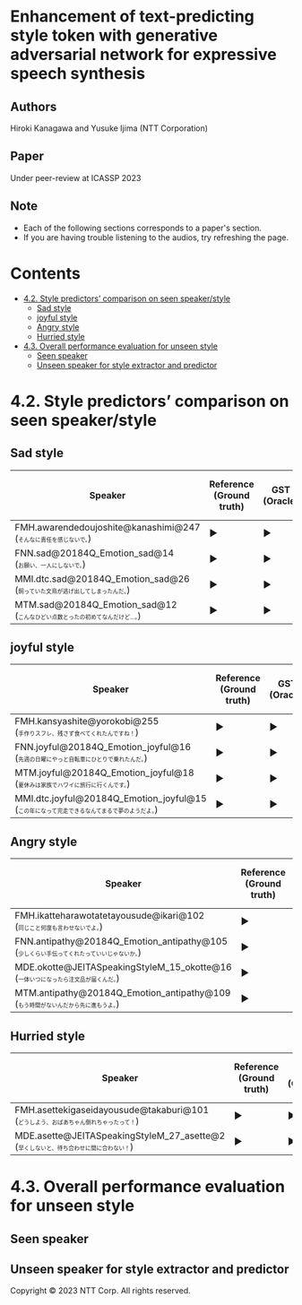 # Enhancement of text-predicting style token with generative adversarial network for expressive speech synthesis <!-- omit in toc -->
## Authors
Hiroki Kanagawa and Yusuke Ijima (NTT Corporation)

## Paper
Under peer-review at ICASSP 2023

## Note
- Each of the following sections corresponds to a paper's section.
- If you are having trouble listening to the audios, try refreshing the page.


<!-- ctrl+shift+pでCreate table of contents -> 目次作る -->
<!-- ctrl+shift+pでhtml -> html出力 -->
<!-- ctrl+shift+v プレビュー -->

# Contents <!-- omit in toc -->
- [4.2. Style predictors’ comparison on seen speaker/style](#42-style-predictors-comparison-on-seen-speakerstyle)
  - [Sad style](#sad-style)
  - [joyful style](#joyful-style)
  - [Angry style](#angry-style)
  - [Hurried style](#hurried-style)
- [4.3. Overall performance evaluation for unseen style](#43-overall-performance-evaluation-for-unseen-style)
  - [Seen speaker](#seen-speaker)
  - [Unseen speaker for style extractor and predictor](#unseen-speaker-for-style-extractor-and-predictor)

<!-- 
<span style="font-variant:small-caps;">GST</span>

<span style="font-variant:small-caps;">TPGST TTSEmb</span>

<span style="font-variant:small-caps;">TPGST Word</span>

<span style="font-variant:small-caps;">TPGST TTSEmb+Word</span>

<span style="font-variant:small-caps;">TPGST TTSEmb w/ GAN</span>

<span style="font-variant:small-caps;">TPGST Word w/ GAN</span>
<span style="font-variant:small-caps;">TPGST TTSEmb+Word w/ GAN</span>
 -->

# 4.2. Style predictors’ comparison on seen speaker/style

## Sad style 

| Speaker | Reference<BR>(Ground truth) | <span style="font-variant:small-caps;">GST</span><BR>(Oracle) | <span style="font-variant:small-caps;">TPGST TTSEmb</span> | TPGST Word</span> | <span style="font-variant:small-caps;">TPGST TTSEmb+Word</span> | <span style="font-variant:small-caps;">TPGST TTSEmb <br>w/ GAN</span> (Proposed) | <span style="font-variant:small-caps;">TPGST Word<br>w/ GAN</span> (Proposed) | <span style="font-variant:small-caps;">TPGST TTSEmb+Word<br>w/ GAN</span> (Proposed) |
| --- | --- | --- | --- | --- | --- | --- | --- | ---  |
| FMH.awarendedoujoshite@kanashimi@247 <br>(<font size='0.5pt'>そんなに責任を感じないで。</font>) | <audio src='demo/seen-style_seen-spk@stylerepro/reference/FMH.awarendedoujoshite@kanashimi@247.wav' id="audio_tag_FMH.awarendedoujoshite@kanashimi@247_reference"></audio><div class="audio_buttons" role="button"><span onclick="document.getElementById('audio_tag_FMH.awarendedoujoshite@kanashimi@247_reference').play()">&#9654;</span></div> | <audio src='demo/seen-style_seen-spk@stylerepro/gst/FMH.awarendedoujoshite@kanashimi@247.wav' id="audio_tag_FMH.awarendedoujoshite@kanashimi@247_gst"></audio><div class="audio_buttons" role="button"><span onclick="document.getElementById('audio_tag_FMH.awarendedoujoshite@kanashimi@247_gst').play()">&#9654;</span></div> | <audio src='demo/seen-style_seen-spk@stylerepro/ttsemb/FMH.awarendedoujoshite@kanashimi@247.wav' id="audio_tag_FMH.awarendedoujoshite@kanashimi@247_ttsemb"></audio><div class="audio_buttons" role="button"><span onclick="document.getElementById('audio_tag_FMH.awarendedoujoshite@kanashimi@247_ttsemb').play()">&#9654;</span></div> | <audio src='demo/seen-style_seen-spk@stylerepro/word/FMH.awarendedoujoshite@kanashimi@247.wav' id="audio_tag_FMH.awarendedoujoshite@kanashimi@247_word"></audio><div class="audio_buttons" role="button"><span onclick="document.getElementById('audio_tag_FMH.awarendedoujoshite@kanashimi@247_word').play()">&#9654;</span></div> | <audio src='demo/seen-style_seen-spk@stylerepro/ttsemb_word/FMH.awarendedoujoshite@kanashimi@247.wav' id="audio_tag_FMH.awarendedoujoshite@kanashimi@247_ttsemb_word"></audio><div class="audio_buttons" role="button"><span onclick="document.getElementById('audio_tag_FMH.awarendedoujoshite@kanashimi@247_ttsemb_word').play()">&#9654;</span></div> | <audio src='demo/seen-style_seen-spk@stylerepro/ttsemb_gan/FMH.awarendedoujoshite@kanashimi@247.wav' id="audio_tag_FMH.awarendedoujoshite@kanashimi@247_ttsemb_gan"></audio><div class="audio_buttons" role="button"><span onclick="document.getElementById('audio_tag_FMH.awarendedoujoshite@kanashimi@247_ttsemb_gan').play()">&#9654;</span></div> | <audio src='demo/seen-style_seen-spk@stylerepro/word_gan/FMH.awarendedoujoshite@kanashimi@247.wav' id="audio_tag_FMH.awarendedoujoshite@kanashimi@247_word_gan"></audio><div class="audio_buttons" role="button"><span onclick="document.getElementById('audio_tag_FMH.awarendedoujoshite@kanashimi@247_word_gan').play()">&#9654;</span></div> | <audio src='demo/seen-style_seen-spk@stylerepro/ttsemb-word_gan/FMH.awarendedoujoshite@kanashimi@247.wav' id="audio_tag_FMH.awarendedoujoshite@kanashimi@247_ttsemb-word_gan"></audio><div class="audio_buttons" role="button"><span onclick="document.getElementById('audio_tag_FMH.awarendedoujoshite@kanashimi@247_ttsemb-word_gan').play()">&#9654;</span></div>  |
| FNN.sad@20184Q_Emotion_sad@14 <br>(<font size='0.5pt'>お願い、一人にしないで。</font>) | <audio src='demo/seen-style_seen-spk@stylerepro/reference/FNN.sad@20184Q_Emotion_sad@14.wav' id="audio_tag_FNN.sad@20184Q_Emotion_sad@14_reference"></audio><div class="audio_buttons" role="button"><span onclick="document.getElementById('audio_tag_FNN.sad@20184Q_Emotion_sad@14_reference').play()">&#9654;</span></div> | <audio src='demo/seen-style_seen-spk@stylerepro/gst/FNN.sad@20184Q_Emotion_sad@14.wav' id="audio_tag_FNN.sad@20184Q_Emotion_sad@14_gst"></audio><div class="audio_buttons" role="button"><span onclick="document.getElementById('audio_tag_FNN.sad@20184Q_Emotion_sad@14_gst').play()">&#9654;</span></div> | <audio src='demo/seen-style_seen-spk@stylerepro/ttsemb/FNN.sad@20184Q_Emotion_sad@14.wav' id="audio_tag_FNN.sad@20184Q_Emotion_sad@14_ttsemb"></audio><div class="audio_buttons" role="button"><span onclick="document.getElementById('audio_tag_FNN.sad@20184Q_Emotion_sad@14_ttsemb').play()">&#9654;</span></div> | <audio src='demo/seen-style_seen-spk@stylerepro/word/FNN.sad@20184Q_Emotion_sad@14.wav' id="audio_tag_FNN.sad@20184Q_Emotion_sad@14_word"></audio><div class="audio_buttons" role="button"><span onclick="document.getElementById('audio_tag_FNN.sad@20184Q_Emotion_sad@14_word').play()">&#9654;</span></div> | <audio src='demo/seen-style_seen-spk@stylerepro/ttsemb_word/FNN.sad@20184Q_Emotion_sad@14.wav' id="audio_tag_FNN.sad@20184Q_Emotion_sad@14_ttsemb_word"></audio><div class="audio_buttons" role="button"><span onclick="document.getElementById('audio_tag_FNN.sad@20184Q_Emotion_sad@14_ttsemb_word').play()">&#9654;</span></div> | <audio src='demo/seen-style_seen-spk@stylerepro/ttsemb_gan/FNN.sad@20184Q_Emotion_sad@14.wav' id="audio_tag_FNN.sad@20184Q_Emotion_sad@14_ttsemb_gan"></audio><div class="audio_buttons" role="button"><span onclick="document.getElementById('audio_tag_FNN.sad@20184Q_Emotion_sad@14_ttsemb_gan').play()">&#9654;</span></div> | <audio src='demo/seen-style_seen-spk@stylerepro/word_gan/FNN.sad@20184Q_Emotion_sad@14.wav' id="audio_tag_FNN.sad@20184Q_Emotion_sad@14_word_gan"></audio><div class="audio_buttons" role="button"><span onclick="document.getElementById('audio_tag_FNN.sad@20184Q_Emotion_sad@14_word_gan').play()">&#9654;</span></div> | <audio src='demo/seen-style_seen-spk@stylerepro/ttsemb-word_gan/FNN.sad@20184Q_Emotion_sad@14.wav' id="audio_tag_FNN.sad@20184Q_Emotion_sad@14_ttsemb-word_gan"></audio><div class="audio_buttons" role="button"><span onclick="document.getElementById('audio_tag_FNN.sad@20184Q_Emotion_sad@14_ttsemb-word_gan').play()">&#9654;</span></div>  |
| MMI.dtc.sad@20184Q_Emotion_sad@26 <br>(<font size='0.5pt'>飼っていた文鳥が逃げ出してしまったんだ。</font>) | <audio src='demo/seen-style_seen-spk@stylerepro/reference/MMI.dtc.sad@20184Q_Emotion_sad@26.wav' id="audio_tag_MMI.dtc.sad@20184Q_Emotion_sad@26_reference"></audio><div class="audio_buttons" role="button"><span onclick="document.getElementById('audio_tag_MMI.dtc.sad@20184Q_Emotion_sad@26_reference').play()">&#9654;</span></div> | <audio src='demo/seen-style_seen-spk@stylerepro/gst/MMI.dtc.sad@20184Q_Emotion_sad@26.wav' id="audio_tag_MMI.dtc.sad@20184Q_Emotion_sad@26_gst"></audio><div class="audio_buttons" role="button"><span onclick="document.getElementById('audio_tag_MMI.dtc.sad@20184Q_Emotion_sad@26_gst').play()">&#9654;</span></div> | <audio src='demo/seen-style_seen-spk@stylerepro/ttsemb/MMI.dtc.sad@20184Q_Emotion_sad@26.wav' id="audio_tag_MMI.dtc.sad@20184Q_Emotion_sad@26_ttsemb"></audio><div class="audio_buttons" role="button"><span onclick="document.getElementById('audio_tag_MMI.dtc.sad@20184Q_Emotion_sad@26_ttsemb').play()">&#9654;</span></div> | <audio src='demo/seen-style_seen-spk@stylerepro/word/MMI.dtc.sad@20184Q_Emotion_sad@26.wav' id="audio_tag_MMI.dtc.sad@20184Q_Emotion_sad@26_word"></audio><div class="audio_buttons" role="button"><span onclick="document.getElementById('audio_tag_MMI.dtc.sad@20184Q_Emotion_sad@26_word').play()">&#9654;</span></div> | <audio src='demo/seen-style_seen-spk@stylerepro/ttsemb_word/MMI.dtc.sad@20184Q_Emotion_sad@26.wav' id="audio_tag_MMI.dtc.sad@20184Q_Emotion_sad@26_ttsemb_word"></audio><div class="audio_buttons" role="button"><span onclick="document.getElementById('audio_tag_MMI.dtc.sad@20184Q_Emotion_sad@26_ttsemb_word').play()">&#9654;</span></div> | <audio src='demo/seen-style_seen-spk@stylerepro/ttsemb_gan/MMI.dtc.sad@20184Q_Emotion_sad@26.wav' id="audio_tag_MMI.dtc.sad@20184Q_Emotion_sad@26_ttsemb_gan"></audio><div class="audio_buttons" role="button"><span onclick="document.getElementById('audio_tag_MMI.dtc.sad@20184Q_Emotion_sad@26_ttsemb_gan').play()">&#9654;</span></div> | <audio src='demo/seen-style_seen-spk@stylerepro/word_gan/MMI.dtc.sad@20184Q_Emotion_sad@26.wav' id="audio_tag_MMI.dtc.sad@20184Q_Emotion_sad@26_word_gan"></audio><div class="audio_buttons" role="button"><span onclick="document.getElementById('audio_tag_MMI.dtc.sad@20184Q_Emotion_sad@26_word_gan').play()">&#9654;</span></div> | <audio src='demo/seen-style_seen-spk@stylerepro/ttsemb-word_gan/MMI.dtc.sad@20184Q_Emotion_sad@26.wav' id="audio_tag_MMI.dtc.sad@20184Q_Emotion_sad@26_ttsemb-word_gan"></audio><div class="audio_buttons" role="button"><span onclick="document.getElementById('audio_tag_MMI.dtc.sad@20184Q_Emotion_sad@26_ttsemb-word_gan').play()">&#9654;</span></div>  |
| MTM.sad@20184Q_Emotion_sad@12 <br>(<font size='0.5pt'>こんなひどい点数とったの初めてなんだけど…。</font>) | <audio src='demo/seen-style_seen-spk@stylerepro/reference/MTM.sad@20184Q_Emotion_sad@12.wav' id="audio_tag_MTM.sad@20184Q_Emotion_sad@12_reference"></audio><div class="audio_buttons" role="button"><span onclick="document.getElementById('audio_tag_MTM.sad@20184Q_Emotion_sad@12_reference').play()">&#9654;</span></div> | <audio src='demo/seen-style_seen-spk@stylerepro/gst/MTM.sad@20184Q_Emotion_sad@12.wav' id="audio_tag_MTM.sad@20184Q_Emotion_sad@12_gst"></audio><div class="audio_buttons" role="button"><span onclick="document.getElementById('audio_tag_MTM.sad@20184Q_Emotion_sad@12_gst').play()">&#9654;</span></div> | <audio src='demo/seen-style_seen-spk@stylerepro/ttsemb/MTM.sad@20184Q_Emotion_sad@12.wav' id="audio_tag_MTM.sad@20184Q_Emotion_sad@12_ttsemb"></audio><div class="audio_buttons" role="button"><span onclick="document.getElementById('audio_tag_MTM.sad@20184Q_Emotion_sad@12_ttsemb').play()">&#9654;</span></div> | <audio src='demo/seen-style_seen-spk@stylerepro/word/MTM.sad@20184Q_Emotion_sad@12.wav' id="audio_tag_MTM.sad@20184Q_Emotion_sad@12_word"></audio><div class="audio_buttons" role="button"><span onclick="document.getElementById('audio_tag_MTM.sad@20184Q_Emotion_sad@12_word').play()">&#9654;</span></div> | <audio src='demo/seen-style_seen-spk@stylerepro/ttsemb_word/MTM.sad@20184Q_Emotion_sad@12.wav' id="audio_tag_MTM.sad@20184Q_Emotion_sad@12_ttsemb_word"></audio><div class="audio_buttons" role="button"><span onclick="document.getElementById('audio_tag_MTM.sad@20184Q_Emotion_sad@12_ttsemb_word').play()">&#9654;</span></div> | <audio src='demo/seen-style_seen-spk@stylerepro/ttsemb_gan/MTM.sad@20184Q_Emotion_sad@12.wav' id="audio_tag_MTM.sad@20184Q_Emotion_sad@12_ttsemb_gan"></audio><div class="audio_buttons" role="button"><span onclick="document.getElementById('audio_tag_MTM.sad@20184Q_Emotion_sad@12_ttsemb_gan').play()">&#9654;</span></div> | <audio src='demo/seen-style_seen-spk@stylerepro/word_gan/MTM.sad@20184Q_Emotion_sad@12.wav' id="audio_tag_MTM.sad@20184Q_Emotion_sad@12_word_gan"></audio><div class="audio_buttons" role="button"><span onclick="document.getElementById('audio_tag_MTM.sad@20184Q_Emotion_sad@12_word_gan').play()">&#9654;</span></div> | <audio src='demo/seen-style_seen-spk@stylerepro/ttsemb-word_gan/MTM.sad@20184Q_Emotion_sad@12.wav' id="audio_tag_MTM.sad@20184Q_Emotion_sad@12_ttsemb-word_gan"></audio><div class="audio_buttons" role="button"><span onclick="document.getElementById('audio_tag_MTM.sad@20184Q_Emotion_sad@12_ttsemb-word_gan').play()">&#9654;</span></div>  |

## joyful style 

| Speaker | Reference<BR>(Ground truth) | <span style="font-variant:small-caps;">GST</span><BR>(Oracle) | <span style="font-variant:small-caps;">TPGST TTSEmb</span> | TPGST Word</span> | <span style="font-variant:small-caps;">TPGST TTSEmb+Word</span> | <span style="font-variant:small-caps;">TPGST TTSEmb <br>w/ GAN</span> (Proposed) | <span style="font-variant:small-caps;">TPGST Word<br>w/ GAN</span> (Proposed) | <span style="font-variant:small-caps;">TPGST TTSEmb+Word<br>w/ GAN</span> (Proposed) |
| --- | --- | --- | --- | --- | --- | --- | --- | ---  |
| FMH.kansyashite@yorokobi@255 <br>(<font size='0.5pt'>手作りスフレ、残さず食べてくれたんですね！</font>) | <audio src='demo/seen-style_seen-spk@stylerepro/reference/FMH.kansyashite@yorokobi@255.wav' id="audio_tag_FMH.kansyashite@yorokobi@255_reference"></audio><div class="audio_buttons" role="button"><span onclick="document.getElementById('audio_tag_FMH.kansyashite@yorokobi@255_reference').play()">&#9654;</span></div> | <audio src='demo/seen-style_seen-spk@stylerepro/gst/FMH.kansyashite@yorokobi@255.wav' id="audio_tag_FMH.kansyashite@yorokobi@255_gst"></audio><div class="audio_buttons" role="button"><span onclick="document.getElementById('audio_tag_FMH.kansyashite@yorokobi@255_gst').play()">&#9654;</span></div> | <audio src='demo/seen-style_seen-spk@stylerepro/ttsemb/FMH.kansyashite@yorokobi@255.wav' id="audio_tag_FMH.kansyashite@yorokobi@255_ttsemb"></audio><div class="audio_buttons" role="button"><span onclick="document.getElementById('audio_tag_FMH.kansyashite@yorokobi@255_ttsemb').play()">&#9654;</span></div> | <audio src='demo/seen-style_seen-spk@stylerepro/word/FMH.kansyashite@yorokobi@255.wav' id="audio_tag_FMH.kansyashite@yorokobi@255_word"></audio><div class="audio_buttons" role="button"><span onclick="document.getElementById('audio_tag_FMH.kansyashite@yorokobi@255_word').play()">&#9654;</span></div> | <audio src='demo/seen-style_seen-spk@stylerepro/ttsemb_word/FMH.kansyashite@yorokobi@255.wav' id="audio_tag_FMH.kansyashite@yorokobi@255_ttsemb_word"></audio><div class="audio_buttons" role="button"><span onclick="document.getElementById('audio_tag_FMH.kansyashite@yorokobi@255_ttsemb_word').play()">&#9654;</span></div> | <audio src='demo/seen-style_seen-spk@stylerepro/ttsemb_gan/FMH.kansyashite@yorokobi@255.wav' id="audio_tag_FMH.kansyashite@yorokobi@255_ttsemb_gan"></audio><div class="audio_buttons" role="button"><span onclick="document.getElementById('audio_tag_FMH.kansyashite@yorokobi@255_ttsemb_gan').play()">&#9654;</span></div> | <audio src='demo/seen-style_seen-spk@stylerepro/word_gan/FMH.kansyashite@yorokobi@255.wav' id="audio_tag_FMH.kansyashite@yorokobi@255_word_gan"></audio><div class="audio_buttons" role="button"><span onclick="document.getElementById('audio_tag_FMH.kansyashite@yorokobi@255_word_gan').play()">&#9654;</span></div> | <audio src='demo/seen-style_seen-spk@stylerepro/ttsemb-word_gan/FMH.kansyashite@yorokobi@255.wav' id="audio_tag_FMH.kansyashite@yorokobi@255_ttsemb-word_gan"></audio><div class="audio_buttons" role="button"><span onclick="document.getElementById('audio_tag_FMH.kansyashite@yorokobi@255_ttsemb-word_gan').play()">&#9654;</span></div>  |
| FNN.joyful@20184Q_Emotion_joyful@16 <br>(<font size='0.5pt'>先週の日曜にやっと自転車にひとりで乗れたんだ。</font>) | <audio src='demo/seen-style_seen-spk@stylerepro/reference/FNN.joyful@20184Q_Emotion_joyful@16.wav' id="audio_tag_FNN.joyful@20184Q_Emotion_joyful@16_reference"></audio><div class="audio_buttons" role="button"><span onclick="document.getElementById('audio_tag_FNN.joyful@20184Q_Emotion_joyful@16_reference').play()">&#9654;</span></div> | <audio src='demo/seen-style_seen-spk@stylerepro/gst/FNN.joyful@20184Q_Emotion_joyful@16.wav' id="audio_tag_FNN.joyful@20184Q_Emotion_joyful@16_gst"></audio><div class="audio_buttons" role="button"><span onclick="document.getElementById('audio_tag_FNN.joyful@20184Q_Emotion_joyful@16_gst').play()">&#9654;</span></div> | <audio src='demo/seen-style_seen-spk@stylerepro/ttsemb/FNN.joyful@20184Q_Emotion_joyful@16.wav' id="audio_tag_FNN.joyful@20184Q_Emotion_joyful@16_ttsemb"></audio><div class="audio_buttons" role="button"><span onclick="document.getElementById('audio_tag_FNN.joyful@20184Q_Emotion_joyful@16_ttsemb').play()">&#9654;</span></div> | <audio src='demo/seen-style_seen-spk@stylerepro/word/FNN.joyful@20184Q_Emotion_joyful@16.wav' id="audio_tag_FNN.joyful@20184Q_Emotion_joyful@16_word"></audio><div class="audio_buttons" role="button"><span onclick="document.getElementById('audio_tag_FNN.joyful@20184Q_Emotion_joyful@16_word').play()">&#9654;</span></div> | <audio src='demo/seen-style_seen-spk@stylerepro/ttsemb_word/FNN.joyful@20184Q_Emotion_joyful@16.wav' id="audio_tag_FNN.joyful@20184Q_Emotion_joyful@16_ttsemb_word"></audio><div class="audio_buttons" role="button"><span onclick="document.getElementById('audio_tag_FNN.joyful@20184Q_Emotion_joyful@16_ttsemb_word').play()">&#9654;</span></div> | <audio src='demo/seen-style_seen-spk@stylerepro/ttsemb_gan/FNN.joyful@20184Q_Emotion_joyful@16.wav' id="audio_tag_FNN.joyful@20184Q_Emotion_joyful@16_ttsemb_gan"></audio><div class="audio_buttons" role="button"><span onclick="document.getElementById('audio_tag_FNN.joyful@20184Q_Emotion_joyful@16_ttsemb_gan').play()">&#9654;</span></div> | <audio src='demo/seen-style_seen-spk@stylerepro/word_gan/FNN.joyful@20184Q_Emotion_joyful@16.wav' id="audio_tag_FNN.joyful@20184Q_Emotion_joyful@16_word_gan"></audio><div class="audio_buttons" role="button"><span onclick="document.getElementById('audio_tag_FNN.joyful@20184Q_Emotion_joyful@16_word_gan').play()">&#9654;</span></div> | <audio src='demo/seen-style_seen-spk@stylerepro/ttsemb-word_gan/FNN.joyful@20184Q_Emotion_joyful@16.wav' id="audio_tag_FNN.joyful@20184Q_Emotion_joyful@16_ttsemb-word_gan"></audio><div class="audio_buttons" role="button"><span onclick="document.getElementById('audio_tag_FNN.joyful@20184Q_Emotion_joyful@16_ttsemb-word_gan').play()">&#9654;</span></div>  |
| MTM.joyful@20184Q_Emotion_joyful@18 <br>(<font size='0.5pt'>夏休みは家族でハワイに旅行に行くんです。</font>) | <audio src='demo/seen-style_seen-spk@stylerepro/reference/MTM.joyful@20184Q_Emotion_joyful@18.wav' id="audio_tag_MTM.joyful@20184Q_Emotion_joyful@18_reference"></audio><div class="audio_buttons" role="button"><span onclick="document.getElementById('audio_tag_MTM.joyful@20184Q_Emotion_joyful@18_reference').play()">&#9654;</span></div> | <audio src='demo/seen-style_seen-spk@stylerepro/gst/MTM.joyful@20184Q_Emotion_joyful@18.wav' id="audio_tag_MTM.joyful@20184Q_Emotion_joyful@18_gst"></audio><div class="audio_buttons" role="button"><span onclick="document.getElementById('audio_tag_MTM.joyful@20184Q_Emotion_joyful@18_gst').play()">&#9654;</span></div> | <audio src='demo/seen-style_seen-spk@stylerepro/ttsemb/MTM.joyful@20184Q_Emotion_joyful@18.wav' id="audio_tag_MTM.joyful@20184Q_Emotion_joyful@18_ttsemb"></audio><div class="audio_buttons" role="button"><span onclick="document.getElementById('audio_tag_MTM.joyful@20184Q_Emotion_joyful@18_ttsemb').play()">&#9654;</span></div> | <audio src='demo/seen-style_seen-spk@stylerepro/word/MTM.joyful@20184Q_Emotion_joyful@18.wav' id="audio_tag_MTM.joyful@20184Q_Emotion_joyful@18_word"></audio><div class="audio_buttons" role="button"><span onclick="document.getElementById('audio_tag_MTM.joyful@20184Q_Emotion_joyful@18_word').play()">&#9654;</span></div> | <audio src='demo/seen-style_seen-spk@stylerepro/ttsemb_word/MTM.joyful@20184Q_Emotion_joyful@18.wav' id="audio_tag_MTM.joyful@20184Q_Emotion_joyful@18_ttsemb_word"></audio><div class="audio_buttons" role="button"><span onclick="document.getElementById('audio_tag_MTM.joyful@20184Q_Emotion_joyful@18_ttsemb_word').play()">&#9654;</span></div> | <audio src='demo/seen-style_seen-spk@stylerepro/ttsemb_gan/MTM.joyful@20184Q_Emotion_joyful@18.wav' id="audio_tag_MTM.joyful@20184Q_Emotion_joyful@18_ttsemb_gan"></audio><div class="audio_buttons" role="button"><span onclick="document.getElementById('audio_tag_MTM.joyful@20184Q_Emotion_joyful@18_ttsemb_gan').play()">&#9654;</span></div> | <audio src='demo/seen-style_seen-spk@stylerepro/word_gan/MTM.joyful@20184Q_Emotion_joyful@18.wav' id="audio_tag_MTM.joyful@20184Q_Emotion_joyful@18_word_gan"></audio><div class="audio_buttons" role="button"><span onclick="document.getElementById('audio_tag_MTM.joyful@20184Q_Emotion_joyful@18_word_gan').play()">&#9654;</span></div> | <audio src='demo/seen-style_seen-spk@stylerepro/ttsemb-word_gan/MTM.joyful@20184Q_Emotion_joyful@18.wav' id="audio_tag_MTM.joyful@20184Q_Emotion_joyful@18_ttsemb-word_gan"></audio><div class="audio_buttons" role="button"><span onclick="document.getElementById('audio_tag_MTM.joyful@20184Q_Emotion_joyful@18_ttsemb-word_gan').play()">&#9654;</span></div>  |
| MMI.dtc.joyful@20184Q_Emotion_joyful@15 <br>(<font size='0.5pt'>この年になって完走できるなんてまるで夢のようだよ。</font>) | <audio src='demo/seen-style_seen-spk@stylerepro/reference/MMI.dtc.joyful@20184Q_Emotion_joyful@15.wav' id="audio_tag_MMI.dtc.joyful@20184Q_Emotion_joyful@15_reference"></audio><div class="audio_buttons" role="button"><span onclick="document.getElementById('audio_tag_MMI.dtc.joyful@20184Q_Emotion_joyful@15_reference').play()">&#9654;</span></div> | <audio src='demo/seen-style_seen-spk@stylerepro/gst/MMI.dtc.joyful@20184Q_Emotion_joyful@15.wav' id="audio_tag_MMI.dtc.joyful@20184Q_Emotion_joyful@15_gst"></audio><div class="audio_buttons" role="button"><span onclick="document.getElementById('audio_tag_MMI.dtc.joyful@20184Q_Emotion_joyful@15_gst').play()">&#9654;</span></div> | <audio src='demo/seen-style_seen-spk@stylerepro/ttsemb/MMI.dtc.joyful@20184Q_Emotion_joyful@15.wav' id="audio_tag_MMI.dtc.joyful@20184Q_Emotion_joyful@15_ttsemb"></audio><div class="audio_buttons" role="button"><span onclick="document.getElementById('audio_tag_MMI.dtc.joyful@20184Q_Emotion_joyful@15_ttsemb').play()">&#9654;</span></div> | <audio src='demo/seen-style_seen-spk@stylerepro/word/MMI.dtc.joyful@20184Q_Emotion_joyful@15.wav' id="audio_tag_MMI.dtc.joyful@20184Q_Emotion_joyful@15_word"></audio><div class="audio_buttons" role="button"><span onclick="document.getElementById('audio_tag_MMI.dtc.joyful@20184Q_Emotion_joyful@15_word').play()">&#9654;</span></div> | <audio src='demo/seen-style_seen-spk@stylerepro/ttsemb_word/MMI.dtc.joyful@20184Q_Emotion_joyful@15.wav' id="audio_tag_MMI.dtc.joyful@20184Q_Emotion_joyful@15_ttsemb_word"></audio><div class="audio_buttons" role="button"><span onclick="document.getElementById('audio_tag_MMI.dtc.joyful@20184Q_Emotion_joyful@15_ttsemb_word').play()">&#9654;</span></div> | <audio src='demo/seen-style_seen-spk@stylerepro/ttsemb_gan/MMI.dtc.joyful@20184Q_Emotion_joyful@15.wav' id="audio_tag_MMI.dtc.joyful@20184Q_Emotion_joyful@15_ttsemb_gan"></audio><div class="audio_buttons" role="button"><span onclick="document.getElementById('audio_tag_MMI.dtc.joyful@20184Q_Emotion_joyful@15_ttsemb_gan').play()">&#9654;</span></div> | <audio src='demo/seen-style_seen-spk@stylerepro/word_gan/MMI.dtc.joyful@20184Q_Emotion_joyful@15.wav' id="audio_tag_MMI.dtc.joyful@20184Q_Emotion_joyful@15_word_gan"></audio><div class="audio_buttons" role="button"><span onclick="document.getElementById('audio_tag_MMI.dtc.joyful@20184Q_Emotion_joyful@15_word_gan').play()">&#9654;</span></div> | <audio src='demo/seen-style_seen-spk@stylerepro/ttsemb-word_gan/MMI.dtc.joyful@20184Q_Emotion_joyful@15.wav' id="audio_tag_MMI.dtc.joyful@20184Q_Emotion_joyful@15_ttsemb-word_gan"></audio><div class="audio_buttons" role="button"><span onclick="document.getElementById('audio_tag_MMI.dtc.joyful@20184Q_Emotion_joyful@15_ttsemb-word_gan').play()">&#9654;</span></div>  |

## Angry style 

| Speaker | Reference<BR>(Ground truth) | <span style="font-variant:small-caps;">GST</span><BR>(Oracle) | <span style="font-variant:small-caps;">TPGST TTSEmb</span> | TPGST Word</span> | <span style="font-variant:small-caps;">TPGST TTSEmb+Word</span> | <span style="font-variant:small-caps;">TPGST TTSEmb <br>w/ GAN</span> (Proposed) | <span style="font-variant:small-caps;">TPGST Word<br>w/ GAN</span> (Proposed) | <span style="font-variant:small-caps;">TPGST TTSEmb+Word<br>w/ GAN</span> (Proposed) |
| --- | --- | --- | --- | --- | --- | --- | --- | ---  |
| FMH.ikatteharawotatetayousude@ikari@102 <br>(<font size='0.5pt'>同じこと何度も言わせないでよ。</font>) | <audio src='demo/seen-style_seen-spk@stylerepro/reference/FMH.ikatteharawotatetayousude@ikari@102.wav' id="audio_tag_FMH.ikatteharawotatetayousude@ikari@102_reference"></audio><div class="audio_buttons" role="button"><span onclick="document.getElementById('audio_tag_FMH.ikatteharawotatetayousude@ikari@102_reference').play()">&#9654;</span></div> | <audio src='demo/seen-style_seen-spk@stylerepro/gst/FMH.ikatteharawotatetayousude@ikari@102.wav' id="audio_tag_FMH.ikatteharawotatetayousude@ikari@102_gst"></audio><div class="audio_buttons" role="button"><span onclick="document.getElementById('audio_tag_FMH.ikatteharawotatetayousude@ikari@102_gst').play()">&#9654;</span></div> | <audio src='demo/seen-style_seen-spk@stylerepro/ttsemb/FMH.ikatteharawotatetayousude@ikari@102.wav' id="audio_tag_FMH.ikatteharawotatetayousude@ikari@102_ttsemb"></audio><div class="audio_buttons" role="button"><span onclick="document.getElementById('audio_tag_FMH.ikatteharawotatetayousude@ikari@102_ttsemb').play()">&#9654;</span></div> | <audio src='demo/seen-style_seen-spk@stylerepro/word/FMH.ikatteharawotatetayousude@ikari@102.wav' id="audio_tag_FMH.ikatteharawotatetayousude@ikari@102_word"></audio><div class="audio_buttons" role="button"><span onclick="document.getElementById('audio_tag_FMH.ikatteharawotatetayousude@ikari@102_word').play()">&#9654;</span></div> | <audio src='demo/seen-style_seen-spk@stylerepro/ttsemb_word/FMH.ikatteharawotatetayousude@ikari@102.wav' id="audio_tag_FMH.ikatteharawotatetayousude@ikari@102_ttsemb_word"></audio><div class="audio_buttons" role="button"><span onclick="document.getElementById('audio_tag_FMH.ikatteharawotatetayousude@ikari@102_ttsemb_word').play()">&#9654;</span></div> | <audio src='demo/seen-style_seen-spk@stylerepro/ttsemb_gan/FMH.ikatteharawotatetayousude@ikari@102.wav' id="audio_tag_FMH.ikatteharawotatetayousude@ikari@102_ttsemb_gan"></audio><div class="audio_buttons" role="button"><span onclick="document.getElementById('audio_tag_FMH.ikatteharawotatetayousude@ikari@102_ttsemb_gan').play()">&#9654;</span></div> | <audio src='demo/seen-style_seen-spk@stylerepro/word_gan/FMH.ikatteharawotatetayousude@ikari@102.wav' id="audio_tag_FMH.ikatteharawotatetayousude@ikari@102_word_gan"></audio><div class="audio_buttons" role="button"><span onclick="document.getElementById('audio_tag_FMH.ikatteharawotatetayousude@ikari@102_word_gan').play()">&#9654;</span></div> | <audio src='demo/seen-style_seen-spk@stylerepro/ttsemb-word_gan/FMH.ikatteharawotatetayousude@ikari@102.wav' id="audio_tag_FMH.ikatteharawotatetayousude@ikari@102_ttsemb-word_gan"></audio><div class="audio_buttons" role="button"><span onclick="document.getElementById('audio_tag_FMH.ikatteharawotatetayousude@ikari@102_ttsemb-word_gan').play()">&#9654;</span></div>  |
| FNN.antipathy@20184Q_Emotion_antipathy@105 <br>(<font size='0.5pt'>少しくらい手伝ってくれたっていいじゃないか。</font>) | <audio src='demo/seen-style_seen-spk@stylerepro/reference/FNN.antipathy@20184Q_Emotion_antipathy@105.wav' id="audio_tag_FNN.antipathy@20184Q_Emotion_antipathy@105_reference"></audio><div class="audio_buttons" role="button"><span onclick="document.getElementById('audio_tag_FNN.antipathy@20184Q_Emotion_antipathy@105_reference').play()">&#9654;</span></div> | <audio src='demo/seen-style_seen-spk@stylerepro/gst/FNN.antipathy@20184Q_Emotion_antipathy@105.wav' id="audio_tag_FNN.antipathy@20184Q_Emotion_antipathy@105_gst"></audio><div class="audio_buttons" role="button"><span onclick="document.getElementById('audio_tag_FNN.antipathy@20184Q_Emotion_antipathy@105_gst').play()">&#9654;</span></div> | <audio src='demo/seen-style_seen-spk@stylerepro/ttsemb/FNN.antipathy@20184Q_Emotion_antipathy@105.wav' id="audio_tag_FNN.antipathy@20184Q_Emotion_antipathy@105_ttsemb"></audio><div class="audio_buttons" role="button"><span onclick="document.getElementById('audio_tag_FNN.antipathy@20184Q_Emotion_antipathy@105_ttsemb').play()">&#9654;</span></div> | <audio src='demo/seen-style_seen-spk@stylerepro/word/FNN.antipathy@20184Q_Emotion_antipathy@105.wav' id="audio_tag_FNN.antipathy@20184Q_Emotion_antipathy@105_word"></audio><div class="audio_buttons" role="button"><span onclick="document.getElementById('audio_tag_FNN.antipathy@20184Q_Emotion_antipathy@105_word').play()">&#9654;</span></div> | <audio src='demo/seen-style_seen-spk@stylerepro/ttsemb_word/FNN.antipathy@20184Q_Emotion_antipathy@105.wav' id="audio_tag_FNN.antipathy@20184Q_Emotion_antipathy@105_ttsemb_word"></audio><div class="audio_buttons" role="button"><span onclick="document.getElementById('audio_tag_FNN.antipathy@20184Q_Emotion_antipathy@105_ttsemb_word').play()">&#9654;</span></div> | <audio src='demo/seen-style_seen-spk@stylerepro/ttsemb_gan/FNN.antipathy@20184Q_Emotion_antipathy@105.wav' id="audio_tag_FNN.antipathy@20184Q_Emotion_antipathy@105_ttsemb_gan"></audio><div class="audio_buttons" role="button"><span onclick="document.getElementById('audio_tag_FNN.antipathy@20184Q_Emotion_antipathy@105_ttsemb_gan').play()">&#9654;</span></div> | <audio src='demo/seen-style_seen-spk@stylerepro/word_gan/FNN.antipathy@20184Q_Emotion_antipathy@105.wav' id="audio_tag_FNN.antipathy@20184Q_Emotion_antipathy@105_word_gan"></audio><div class="audio_buttons" role="button"><span onclick="document.getElementById('audio_tag_FNN.antipathy@20184Q_Emotion_antipathy@105_word_gan').play()">&#9654;</span></div> | <audio src='demo/seen-style_seen-spk@stylerepro/ttsemb-word_gan/FNN.antipathy@20184Q_Emotion_antipathy@105.wav' id="audio_tag_FNN.antipathy@20184Q_Emotion_antipathy@105_ttsemb-word_gan"></audio><div class="audio_buttons" role="button"><span onclick="document.getElementById('audio_tag_FNN.antipathy@20184Q_Emotion_antipathy@105_ttsemb-word_gan').play()">&#9654;</span></div>  |
| MDE.okotte@JEITASpeakingStyleM_15_okotte@16 <br>(<font size='0.5pt'>一体いつになったら注文品が届くんだ。</font>) | <audio src='demo/seen-style_seen-spk@stylerepro/reference/MDE.okotte@JEITASpeakingStyleM_15_okotte@16.wav' id="audio_tag_MDE.okotte@JEITASpeakingStyleM_15_okotte@16_reference"></audio><div class="audio_buttons" role="button"><span onclick="document.getElementById('audio_tag_MDE.okotte@JEITASpeakingStyleM_15_okotte@16_reference').play()">&#9654;</span></div> | <audio src='demo/seen-style_seen-spk@stylerepro/gst/MDE.okotte@JEITASpeakingStyleM_15_okotte@16.wav' id="audio_tag_MDE.okotte@JEITASpeakingStyleM_15_okotte@16_gst"></audio><div class="audio_buttons" role="button"><span onclick="document.getElementById('audio_tag_MDE.okotte@JEITASpeakingStyleM_15_okotte@16_gst').play()">&#9654;</span></div> | <audio src='demo/seen-style_seen-spk@stylerepro/ttsemb/MDE.okotte@JEITASpeakingStyleM_15_okotte@16.wav' id="audio_tag_MDE.okotte@JEITASpeakingStyleM_15_okotte@16_ttsemb"></audio><div class="audio_buttons" role="button"><span onclick="document.getElementById('audio_tag_MDE.okotte@JEITASpeakingStyleM_15_okotte@16_ttsemb').play()">&#9654;</span></div> | <audio src='demo/seen-style_seen-spk@stylerepro/word/MDE.okotte@JEITASpeakingStyleM_15_okotte@16.wav' id="audio_tag_MDE.okotte@JEITASpeakingStyleM_15_okotte@16_word"></audio><div class="audio_buttons" role="button"><span onclick="document.getElementById('audio_tag_MDE.okotte@JEITASpeakingStyleM_15_okotte@16_word').play()">&#9654;</span></div> | <audio src='demo/seen-style_seen-spk@stylerepro/ttsemb_word/MDE.okotte@JEITASpeakingStyleM_15_okotte@16.wav' id="audio_tag_MDE.okotte@JEITASpeakingStyleM_15_okotte@16_ttsemb_word"></audio><div class="audio_buttons" role="button"><span onclick="document.getElementById('audio_tag_MDE.okotte@JEITASpeakingStyleM_15_okotte@16_ttsemb_word').play()">&#9654;</span></div> | <audio src='demo/seen-style_seen-spk@stylerepro/ttsemb_gan/MDE.okotte@JEITASpeakingStyleM_15_okotte@16.wav' id="audio_tag_MDE.okotte@JEITASpeakingStyleM_15_okotte@16_ttsemb_gan"></audio><div class="audio_buttons" role="button"><span onclick="document.getElementById('audio_tag_MDE.okotte@JEITASpeakingStyleM_15_okotte@16_ttsemb_gan').play()">&#9654;</span></div> | <audio src='demo/seen-style_seen-spk@stylerepro/word_gan/MDE.okotte@JEITASpeakingStyleM_15_okotte@16.wav' id="audio_tag_MDE.okotte@JEITASpeakingStyleM_15_okotte@16_word_gan"></audio><div class="audio_buttons" role="button"><span onclick="document.getElementById('audio_tag_MDE.okotte@JEITASpeakingStyleM_15_okotte@16_word_gan').play()">&#9654;</span></div> | <audio src='demo/seen-style_seen-spk@stylerepro/ttsemb-word_gan/MDE.okotte@JEITASpeakingStyleM_15_okotte@16.wav' id="audio_tag_MDE.okotte@JEITASpeakingStyleM_15_okotte@16_ttsemb-word_gan"></audio><div class="audio_buttons" role="button"><span onclick="document.getElementById('audio_tag_MDE.okotte@JEITASpeakingStyleM_15_okotte@16_ttsemb-word_gan').play()">&#9654;</span></div>  |
| MTM.antipathy@20184Q_Emotion_antipathy@109 <br>(<font size='0.5pt'>もう時間がないんだから先に進もうよ。</font>) | <audio src='demo/seen-style_seen-spk@stylerepro/reference/MTM.antipathy@20184Q_Emotion_antipathy@109.wav' id="audio_tag_MTM.antipathy@20184Q_Emotion_antipathy@109_reference"></audio><div class="audio_buttons" role="button"><span onclick="document.getElementById('audio_tag_MTM.antipathy@20184Q_Emotion_antipathy@109_reference').play()">&#9654;</span></div> | <audio src='demo/seen-style_seen-spk@stylerepro/gst/MTM.antipathy@20184Q_Emotion_antipathy@109.wav' id="audio_tag_MTM.antipathy@20184Q_Emotion_antipathy@109_gst"></audio><div class="audio_buttons" role="button"><span onclick="document.getElementById('audio_tag_MTM.antipathy@20184Q_Emotion_antipathy@109_gst').play()">&#9654;</span></div> | <audio src='demo/seen-style_seen-spk@stylerepro/ttsemb/MTM.antipathy@20184Q_Emotion_antipathy@109.wav' id="audio_tag_MTM.antipathy@20184Q_Emotion_antipathy@109_ttsemb"></audio><div class="audio_buttons" role="button"><span onclick="document.getElementById('audio_tag_MTM.antipathy@20184Q_Emotion_antipathy@109_ttsemb').play()">&#9654;</span></div> | <audio src='demo/seen-style_seen-spk@stylerepro/word/MTM.antipathy@20184Q_Emotion_antipathy@109.wav' id="audio_tag_MTM.antipathy@20184Q_Emotion_antipathy@109_word"></audio><div class="audio_buttons" role="button"><span onclick="document.getElementById('audio_tag_MTM.antipathy@20184Q_Emotion_antipathy@109_word').play()">&#9654;</span></div> | <audio src='demo/seen-style_seen-spk@stylerepro/ttsemb_word/MTM.antipathy@20184Q_Emotion_antipathy@109.wav' id="audio_tag_MTM.antipathy@20184Q_Emotion_antipathy@109_ttsemb_word"></audio><div class="audio_buttons" role="button"><span onclick="document.getElementById('audio_tag_MTM.antipathy@20184Q_Emotion_antipathy@109_ttsemb_word').play()">&#9654;</span></div> | <audio src='demo/seen-style_seen-spk@stylerepro/ttsemb_gan/MTM.antipathy@20184Q_Emotion_antipathy@109.wav' id="audio_tag_MTM.antipathy@20184Q_Emotion_antipathy@109_ttsemb_gan"></audio><div class="audio_buttons" role="button"><span onclick="document.getElementById('audio_tag_MTM.antipathy@20184Q_Emotion_antipathy@109_ttsemb_gan').play()">&#9654;</span></div> | <audio src='demo/seen-style_seen-spk@stylerepro/word_gan/MTM.antipathy@20184Q_Emotion_antipathy@109.wav' id="audio_tag_MTM.antipathy@20184Q_Emotion_antipathy@109_word_gan"></audio><div class="audio_buttons" role="button"><span onclick="document.getElementById('audio_tag_MTM.antipathy@20184Q_Emotion_antipathy@109_word_gan').play()">&#9654;</span></div> | <audio src='demo/seen-style_seen-spk@stylerepro/ttsemb-word_gan/MTM.antipathy@20184Q_Emotion_antipathy@109.wav' id="audio_tag_MTM.antipathy@20184Q_Emotion_antipathy@109_ttsemb-word_gan"></audio><div class="audio_buttons" role="button"><span onclick="document.getElementById('audio_tag_MTM.antipathy@20184Q_Emotion_antipathy@109_ttsemb-word_gan').play()">&#9654;</span></div>  |

## Hurried style 

| Speaker | Reference<BR>(Ground truth) | <span style="font-variant:small-caps;">GST</span><BR>(Oracle) | <span style="font-variant:small-caps;">TPGST TTSEmb</span> | TPGST Word</span> | <span style="font-variant:small-caps;">TPGST TTSEmb+Word</span> | <span style="font-variant:small-caps;">TPGST TTSEmb <br>w/ GAN</span> (Proposed) | <span style="font-variant:small-caps;">TPGST Word<br>w/ GAN</span> (Proposed) | <span style="font-variant:small-caps;">TPGST TTSEmb+Word<br>w/ GAN</span> (Proposed) |
| --- | --- | --- | --- | --- | --- | --- | --- | ---  |
| FMH.asettekigaseidayousude@takaburi@101 <br>(<font size='0.5pt'>どうしよう、おばあちゃん倒れちゃったって！</font>) | <audio src='demo/seen-style_seen-spk@stylerepro/reference/FMH.asettekigaseidayousude@takaburi@101.wav' id="audio_tag_FMH.asettekigaseidayousude@takaburi@101_reference"></audio><div class="audio_buttons" role="button"><span onclick="document.getElementById('audio_tag_FMH.asettekigaseidayousude@takaburi@101_reference').play()">&#9654;</span></div> | <audio src='demo/seen-style_seen-spk@stylerepro/gst/FMH.asettekigaseidayousude@takaburi@101.wav' id="audio_tag_FMH.asettekigaseidayousude@takaburi@101_gst"></audio><div class="audio_buttons" role="button"><span onclick="document.getElementById('audio_tag_FMH.asettekigaseidayousude@takaburi@101_gst').play()">&#9654;</span></div> | <audio src='demo/seen-style_seen-spk@stylerepro/ttsemb/FMH.asettekigaseidayousude@takaburi@101.wav' id="audio_tag_FMH.asettekigaseidayousude@takaburi@101_ttsemb"></audio><div class="audio_buttons" role="button"><span onclick="document.getElementById('audio_tag_FMH.asettekigaseidayousude@takaburi@101_ttsemb').play()">&#9654;</span></div> | <audio src='demo/seen-style_seen-spk@stylerepro/word/FMH.asettekigaseidayousude@takaburi@101.wav' id="audio_tag_FMH.asettekigaseidayousude@takaburi@101_word"></audio><div class="audio_buttons" role="button"><span onclick="document.getElementById('audio_tag_FMH.asettekigaseidayousude@takaburi@101_word').play()">&#9654;</span></div> | <audio src='demo/seen-style_seen-spk@stylerepro/ttsemb_word/FMH.asettekigaseidayousude@takaburi@101.wav' id="audio_tag_FMH.asettekigaseidayousude@takaburi@101_ttsemb_word"></audio><div class="audio_buttons" role="button"><span onclick="document.getElementById('audio_tag_FMH.asettekigaseidayousude@takaburi@101_ttsemb_word').play()">&#9654;</span></div> | <audio src='demo/seen-style_seen-spk@stylerepro/ttsemb_gan/FMH.asettekigaseidayousude@takaburi@101.wav' id="audio_tag_FMH.asettekigaseidayousude@takaburi@101_ttsemb_gan"></audio><div class="audio_buttons" role="button"><span onclick="document.getElementById('audio_tag_FMH.asettekigaseidayousude@takaburi@101_ttsemb_gan').play()">&#9654;</span></div> | <audio src='demo/seen-style_seen-spk@stylerepro/word_gan/FMH.asettekigaseidayousude@takaburi@101.wav' id="audio_tag_FMH.asettekigaseidayousude@takaburi@101_word_gan"></audio><div class="audio_buttons" role="button"><span onclick="document.getElementById('audio_tag_FMH.asettekigaseidayousude@takaburi@101_word_gan').play()">&#9654;</span></div> | <audio src='demo/seen-style_seen-spk@stylerepro/ttsemb-word_gan/FMH.asettekigaseidayousude@takaburi@101.wav' id="audio_tag_FMH.asettekigaseidayousude@takaburi@101_ttsemb-word_gan"></audio><div class="audio_buttons" role="button"><span onclick="document.getElementById('audio_tag_FMH.asettekigaseidayousude@takaburi@101_ttsemb-word_gan').play()">&#9654;</span></div>  |
| MDE.asette@JEITASpeakingStyleM_27_asette@2 <br>(<font size='0.5pt'>早くしないと、待ち合わせに間に合わない！</font>) | <audio src='demo/seen-style_seen-spk@stylerepro/reference/MDE.asette@JEITASpeakingStyleM_27_asette@2.wav' id="audio_tag_MDE.asette@JEITASpeakingStyleM_27_asette@2_reference"></audio><div class="audio_buttons" role="button"><span onclick="document.getElementById('audio_tag_MDE.asette@JEITASpeakingStyleM_27_asette@2_reference').play()">&#9654;</span></div> | <audio src='demo/seen-style_seen-spk@stylerepro/gst/MDE.asette@JEITASpeakingStyleM_27_asette@2.wav' id="audio_tag_MDE.asette@JEITASpeakingStyleM_27_asette@2_gst"></audio><div class="audio_buttons" role="button"><span onclick="document.getElementById('audio_tag_MDE.asette@JEITASpeakingStyleM_27_asette@2_gst').play()">&#9654;</span></div> | <audio src='demo/seen-style_seen-spk@stylerepro/ttsemb/MDE.asette@JEITASpeakingStyleM_27_asette@2.wav' id="audio_tag_MDE.asette@JEITASpeakingStyleM_27_asette@2_ttsemb"></audio><div class="audio_buttons" role="button"><span onclick="document.getElementById('audio_tag_MDE.asette@JEITASpeakingStyleM_27_asette@2_ttsemb').play()">&#9654;</span></div> | <audio src='demo/seen-style_seen-spk@stylerepro/word/MDE.asette@JEITASpeakingStyleM_27_asette@2.wav' id="audio_tag_MDE.asette@JEITASpeakingStyleM_27_asette@2_word"></audio><div class="audio_buttons" role="button"><span onclick="document.getElementById('audio_tag_MDE.asette@JEITASpeakingStyleM_27_asette@2_word').play()">&#9654;</span></div> | <audio src='demo/seen-style_seen-spk@stylerepro/ttsemb_word/MDE.asette@JEITASpeakingStyleM_27_asette@2.wav' id="audio_tag_MDE.asette@JEITASpeakingStyleM_27_asette@2_ttsemb_word"></audio><div class="audio_buttons" role="button"><span onclick="document.getElementById('audio_tag_MDE.asette@JEITASpeakingStyleM_27_asette@2_ttsemb_word').play()">&#9654;</span></div> | <audio src='demo/seen-style_seen-spk@stylerepro/ttsemb_gan/MDE.asette@JEITASpeakingStyleM_27_asette@2.wav' id="audio_tag_MDE.asette@JEITASpeakingStyleM_27_asette@2_ttsemb_gan"></audio><div class="audio_buttons" role="button"><span onclick="document.getElementById('audio_tag_MDE.asette@JEITASpeakingStyleM_27_asette@2_ttsemb_gan').play()">&#9654;</span></div> | <audio src='demo/seen-style_seen-spk@stylerepro/word_gan/MDE.asette@JEITASpeakingStyleM_27_asette@2.wav' id="audio_tag_MDE.asette@JEITASpeakingStyleM_27_asette@2_word_gan"></audio><div class="audio_buttons" role="button"><span onclick="document.getElementById('audio_tag_MDE.asette@JEITASpeakingStyleM_27_asette@2_word_gan').play()">&#9654;</span></div> | <audio src='demo/seen-style_seen-spk@stylerepro/ttsemb-word_gan/MDE.asette@JEITASpeakingStyleM_27_asette@2.wav' id="audio_tag_MDE.asette@JEITASpeakingStyleM_27_asette@2_ttsemb-word_gan"></audio><div class="audio_buttons" role="button"><span onclick="document.getElementById('audio_tag_MDE.asette@JEITASpeakingStyleM_27_asette@2_ttsemb-word_gan').play()">&#9654;</span></div>  |


# 4.3. Overall performance evaluation for unseen style
## Seen speaker



## Unseen speaker for style extractor and predictor

Copyright © 2023 NTT Corp. All rights reserved.

